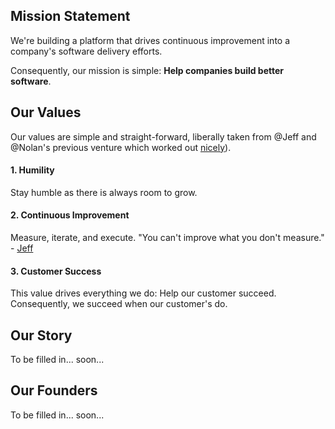 ## Mission Statement

We're building a platform that drives continuous improvement into a company's software delivery efforts. 

Consequently, our mission is simple: **Help companies build better software**.

## Our Values

Our values are simple and straight-forward, liberally taken from @Jeff and @Nolan's previous venture which worked out [nicely](https://techcrunch.com/2016/01/17/axway-acquires-mobile-app-development-platform-appcelerator/)).

#### 1. Humility

Stay humble as there is always room to grow.

#### 2. Continuous Improvement

Measure, iterate, and execute. "You can't improve what you don't measure." - [Jeff](https://www.recode.net/2016/8/5/12377644/technology-startup-investment-advice-scale-slower)

#### 3. Customer Success

This value drives everything we do: Help our customer succeed. Consequently, we succeed when our customer's do.

## Our Story

To be filled in... soon...

## Our Founders

To be filled in... soon...
